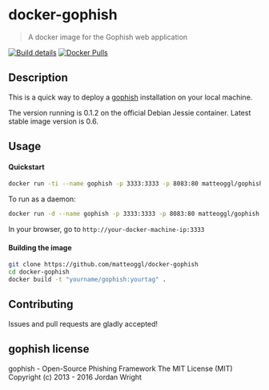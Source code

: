# docker-gophish

> A docker image for the Gophish web application

[![Build details](https://img.shields.io/badge/build%20details-success-brightgreen.svg)](https://hub.docker.com/r/matteoggl/gophish/builds) [![Docker Pulls](https://img.shields.io/docker/pulls/matteoggl/gophish.svg)](https://hub.docker.com/r/matteoggl/gophish)


## Description

This is a quick way to deploy a [gophish](https://github.com/gophish/gophish) installation on your local machine.

The version running is 0.1.2 on the official Debian Jessie container. Latest stable image version is 0.6.

## Usage

#### Quickstart

```bash
docker run -ti --name gophish -p 3333:3333 -p 8083:80 matteoggl/gophish
```
To run as a daemon:

```bash
docker run -d --name gophish -p 3333:3333 -p 8083:80 matteoggl/gophish
```

In your browser, go to ```http://your-docker-machine-ip:3333```

#### Building the image

```bash
git clone https://github.com/matteoggl/docker-gophish
cd docker-gophish
docker build -t "yourname/gophish:yourtag" .
```

## Contributing

Issues and pull requests are gladly accepted!

## gophish license

gophish - Open-Source Phishing Framework
The MIT License (MIT)
Copyright (c) 2013 - 2016 Jordan Wright
